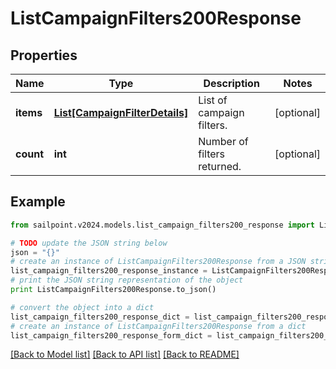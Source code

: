 # ListCampaignFilters200Response


## Properties

Name | Type | Description | Notes
------------ | ------------- | ------------- | -------------
**items** | [**List[CampaignFilterDetails]**](CampaignFilterDetails.md) | List of campaign filters. | [optional] 
**count** | **int** | Number of filters returned. | [optional] 

## Example

```python
from sailpoint.v2024.models.list_campaign_filters200_response import ListCampaignFilters200Response

# TODO update the JSON string below
json = "{}"
# create an instance of ListCampaignFilters200Response from a JSON string
list_campaign_filters200_response_instance = ListCampaignFilters200Response.from_json(json)
# print the JSON string representation of the object
print ListCampaignFilters200Response.to_json()

# convert the object into a dict
list_campaign_filters200_response_dict = list_campaign_filters200_response_instance.to_dict()
# create an instance of ListCampaignFilters200Response from a dict
list_campaign_filters200_response_form_dict = list_campaign_filters200_response.from_dict(list_campaign_filters200_response_dict)
```
[[Back to Model list]](../README.md#documentation-for-models) [[Back to API list]](../README.md#documentation-for-api-endpoints) [[Back to README]](../README.md)


